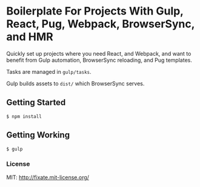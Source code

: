 # Boilerplate For Projects With Gulp, React, Pug, Webpack, BrowserSync, and HMR

Quickly set up projects where you need React, and Webpack, and want to benefit
from Gulp automation, BrowserSync reloading, and Pug templates.

Tasks are managed in `gulp/tasks`.

Gulp builds assets to `dist/` which BrowserSync serves.

## Getting Started

```shell
$ npm install
```

## Getting Working

```shell
$ gulp
```

### License

MIT: http://fixate.mit-license.org/
